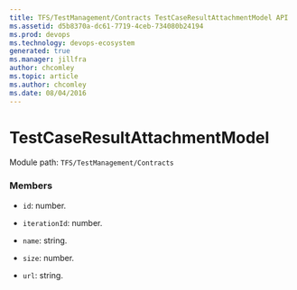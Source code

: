 ```yaml
---
title: TFS/TestManagement/Contracts TestCaseResultAttachmentModel API | Extensions for Azure DevOps Services
ms.assetid: d5b8370a-dc61-7719-4ceb-734080b24194
ms.prod: devops
ms.technology: devops-ecosystem
generated: true
ms.manager: jillfra
author: chcomley
ms.topic: article
ms.author: chcomley
ms.date: 08/04/2016
---
```


# TestCaseResultAttachmentModel

Module path: `TFS/TestManagement/Contracts`


### Members

* `id`: number. 

* `iterationId`: number. 

* `name`: string. 

* `size`: number. 

* `url`: string. 

